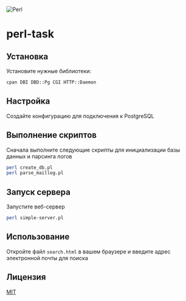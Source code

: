 ![Perl](https://img.shields.io/badge/Perl-39457E?style=flat&logo=perl&logoColor=white)

# perl-task

## Установка

Установите нужные библиотеки:
```bash
cpan DBI DBD::Pg CGI HTTP::Daemon
```

## Настройка

Создайте конфигурацию для подключения к PostgreSQL

## Выполнение скриптов

Сначала выполните следующие скрипты для инициализации базы данных и парсинга логов
```bash
perl create_db.pl
perl parse_maillog.pl
```

## Запуск сервера

Запустите веб-сервер
```bash
perl simple-server.pl
```

## Использование

Откройте файл `search.html` в вашем браузере и введите адрес электронной почты для поиска

## Лицензия

[MIT](https://choosealicense.com/licenses/mit/)
